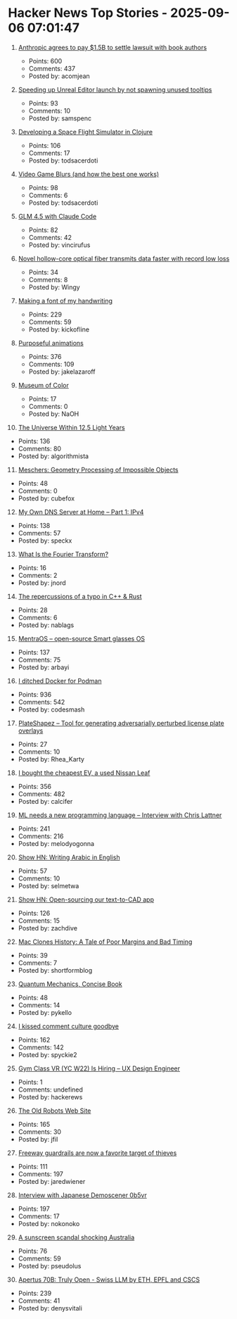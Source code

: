 # Hacker News Top Stories - 2025-09-06 07:01:47

1. [Anthropic agrees to pay $1.5B to settle lawsuit with book authors](https://www.nytimes.com/2025/09/05/technology/anthropic-settlement-copyright-ai.html?unlocked_article_code=1.jk8.bTTt.Zir9wmtPaTp2&smid=url-share)
   - Points: 600
   - Comments: 437
   - Posted by: acomjean

2. [Speeding up Unreal Editor launch by not spawning unused tooltips](https://larstofus.com/2025/09/02/speeding-up-the-unreal-editor-launch-by-not-spawning-38000-tooltips/)
   - Points: 93
   - Comments: 10
   - Posted by: samspenc

3. [Developing a Space Flight Simulator in Clojure](https://www.wedesoft.de/software/2025/09/05/clojure-game/)
   - Points: 106
   - Comments: 17
   - Posted by: todsacerdoti

4. [Video Game Blurs (and how the best one works)](https://blog.frost.kiwi/dual-kawase/)
   - Points: 98
   - Comments: 6
   - Posted by: todsacerdoti

5. [GLM 4.5 with Claude Code](https://docs.z.ai/guides/llm/glm-4.5)
   - Points: 82
   - Comments: 42
   - Posted by: vincirufus

6. [Novel hollow-core optical fiber transmits data faster with record low loss](https://phys.org/news/2025-09-hollow-core-optical-fiber-transmits.html)
   - Points: 34
   - Comments: 8
   - Posted by: Wingy

7. [Making a font of my handwriting](https://chameth.com/making-a-font-of-my-handwriting/)
   - Points: 229
   - Comments: 59
   - Posted by: kickofline

8. [Purposeful animations](https://emilkowal.ski/ui/you-dont-need-animations)
   - Points: 376
   - Comments: 109
   - Posted by: jakelazaroff

9. [Museum of Color](https://emergencemagazine.org/essay/museum-of-color/)
   - Points: 17
   - Comments: 0
   - Posted by: NaOH

10. [The Universe Within 12.5 Light Years](http://www.atlasoftheuniverse.com/12lys.html)
   - Points: 136
   - Comments: 80
   - Posted by: algorithmista

11. [Meschers: Geometry Processing of Impossible Objects](https://anadodik.github.io/publication/meschers/)
   - Points: 48
   - Comments: 0
   - Posted by: cubefox

12. [My Own DNS Server at Home – Part 1: IPv4](https://jan.wildeboer.net/2025/08/My-DNS-Part-1/)
   - Points: 138
   - Comments: 57
   - Posted by: speckx

13. [What Is the Fourier Transform?](https://www.quantamagazine.org/what-is-the-fourier-transform-20250903/)
   - Points: 16
   - Comments: 2
   - Posted by: jnord

14. [The repercussions of a typo in C++ & Rust](https://www.nablag.com/rust_cpp_missing_ampersand)
   - Points: 28
   - Comments: 6
   - Posted by: nablags

15. [MentraOS – open-source Smart glasses OS](https://github.com/Mentra-Community/MentraOS)
   - Points: 137
   - Comments: 75
   - Posted by: arbayi

16. [I ditched Docker for Podman](https://codesmash.dev/why-i-ditched-docker-for-podman-and-you-should-too)
   - Points: 936
   - Comments: 542
   - Posted by: codesmash

17. [PlateShapez – Tool for generating adversarially perturbed license plate overlays](https://github.com/bennjordan/PlateShapez)
   - Points: 27
   - Comments: 10
   - Posted by: Rhea_Karty

18. [I bought the cheapest EV, a used Nissan Leaf](https://www.jeffgeerling.com/blog/2025/i-bought-cheapest-ev-used-nissan-leaf)
   - Points: 356
   - Comments: 482
   - Posted by: calcifer

19. [ML needs a new programming language – Interview with Chris Lattner](https://signalsandthreads.com/why-ml-needs-a-new-programming-language/)
   - Points: 241
   - Comments: 216
   - Posted by: melodyogonna

20. [Show HN: Writing Arabic in English](https://sherifelmetwally.com/writing/writing-arabic-in-english)
   - Points: 57
   - Comments: 10
   - Posted by: selmetwa

21. [Show HN: Open-sourcing our text-to-CAD app](https://github.com/Adam-CAD/CADAM)
   - Points: 126
   - Comments: 15
   - Posted by: zachdive

22. [Mac Clones History: A Tale of Poor Margins and Bad Timing](https://tedium.co/2025/09/02/apple-macintosh-clones-history/)
   - Points: 39
   - Comments: 7
   - Posted by: shortformblog

23. [Quantum Mechanics, Concise Book](https://github.com/basketballguy999/Quantum-Mechanics-Concise-Book)
   - Points: 48
   - Comments: 14
   - Posted by: pykello

24. [I kissed comment culture goodbye](https://sustainableviews.substack.com/p/the-day-i-kissed-comment-culture)
   - Points: 162
   - Comments: 142
   - Posted by: spyckie2

25. [Gym Class VR (YC W22) Is Hiring – UX Design Engineer](https://www.ycombinator.com/companies/gym-class-by-irl-studios/jobs/ywXHGBv-ux-design-engineer-senior-staff-principal)
   - Points: 1
   - Comments: undefined
   - Posted by: hackerews

26. [The Old Robots Web Site](https://www.theoldrobots.com/index2.html)
   - Points: 165
   - Comments: 30
   - Posted by: jfil

27. [Freeway guardrails are now a favorite target of thieves](https://laist.com/news/transportation/guardrails-aluminum-theft)
   - Points: 111
   - Comments: 197
   - Posted by: jaredwiener

28. [Interview with Japanese Demoscener 0b5vr](https://6octaves.com/2025/09/interview-with-demoscener-0b5vr.html)
   - Points: 197
   - Comments: 17
   - Posted by: nokonoko

29. [A sunscreen scandal shocking Australia](https://www.bbc.com/news/articles/c4gzl41rpdqo)
   - Points: 76
   - Comments: 59
   - Posted by: pseudolus

30. [Apertus 70B: Truly Open - Swiss LLM by ETH, EPFL and CSCS](https://huggingface.co/swiss-ai/Apertus-70B-2509)
   - Points: 239
   - Comments: 41
   - Posted by: denysvitali

